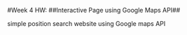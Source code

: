 #Week 4 HW: 
##Interactive Page using Google Maps API##

simple position search website using Google maps API